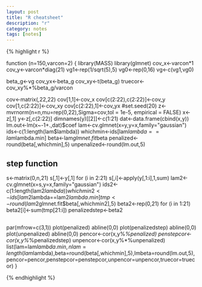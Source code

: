 ```yaml
---
layout: post
title: "R cheatsheet"
description: "r"
category: notes
tags: [notes]
---
```

{% highlight r %}
<p>
function (n=150,varcon=2) 
{
library(MASS)
library(glmnet)
cov_x<-varcon*1
cov_y<-varcon*diag(21)
vg1<-rep(1/sqrt(5),5)
vg0<-rep(0,16)
vg<-c(vg1,vg0)

beta_g<-vg
cov_yx<-beta_g
cov_xy<-t(beta_g)
truecor<-cov_xy%*%beta_g/varcon

cov<-matrix(,22,22)
cov[1,1]<-cov_x
cov[c(2:22),c(2:22)]<-cov_y
cov[1,c(2:22)]<-cov_xy
cov[c(2:22),1]<-cov_yx
#set.seed(20)
z<-mvrnorm(n=n,mu=rep(0,22),Sigma=cov,tol = 1e-5, empirical = FALSE)
x<-z[,1]
y<-z[,c(2:22)]
dimnames(y)[[2]]<-c(1:21)
dat<-data.frame(cbind(x,y))
lm.out<-lm(x~-1+.,dat)$coef
lam<-cv.glmnet(x=y,y=x,family="gaussian")
ids<-c(1:length(lam$lambda))
whichmin<-ids[lam$lambda==lam$lambda.min]
beta<-lam$glmnet.fit$beta
penalized<-round(beta[,whichmin],5)
unpenalized<-round(lm.out,5)
## step function
s<-matrix(0,n,21)
s[,1]<-y[,1]
for (i in 2:21)
s[,i]<-apply(y[,1:i],1,sum)
lam2<-cv.glmnet(x=s,y=x,family="gaussian")
ids2<-c(1:length(lam2$lambda))
whichmin2<-ids[lam2$lambda==lam2$lambda.min]
tmp<-round(lam2$glmnet.fit$beta[,whichmin2],5)
beta2<-rep(0,21)
for (i in 1:21)
beta2[i]<-sum(tmp[21:i])
penalizedstep<-beta2
##
par(mfrow=c(3,1))
plot(penalized)
abline(0,0)
plot(penalizedstep)
abline(0,0)
plot(unpenalized)
abline(0,0)
pencor<-cor(x,y%*%penalized)
penstepcor<-cor(x,y%*%penalizedstep)
unpencor<-cor(x,y%*%unpenalized)
list(lam=lam$lambda.min,nlam=length(lam$lambda),beta=round(beta[,whichmin],5),lmbeta=round(lm.out,5),
pencor=pencor,penstepcor=penstepcor,unpencor=unpencor,truecor=truecor)
}
</p>
{% endhighlight %}